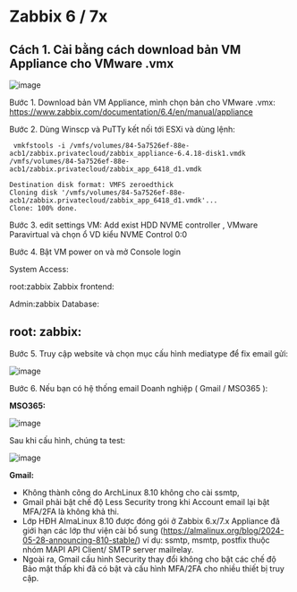 # Zabbix 6 / 7x


## Cách 1. Cài bằng cách download bản VM Appliance cho VMware .vmx

![image](https://github.com/user-attachments/assets/7653c841-6264-49eb-ae0f-7861cbcacffd)

Bước 1. Download bản VM Appliance, mình chọn bản cho VMware .vmx:
https://www.zabbix.com/documentation/6.4/en/manual/appliance

Bước 2.	Dùng Winscp và PuTTy kết nối tới ESXi và dùng lệnh: 
```ssh
 vmkfstools -i /vmfs/volumes/84-5a7526ef-88e-acb1/zabbix.privatecloud/zabbix_appliance-6.4.18-disk1.vmdk /vmfs/volumes/84-5a7526ef-88e-acb1/zabbix.privatecloud/zabbix_app_6418_d1.vmdk
 
Destination disk format: VMFS zeroedthick
Cloning disk '/vmfs/volumes/84-5a7526ef-88e-acb1/zabbix.privatecloud/zabbix_app_6418_d1.vmdk'...
Clone: 100% done.
```

Bước 3. edit settings VM: Add exist HDD NVME controller , VMware Paravirtual và chọn ổ VD kiểu NVME Control 0:0

Bước 4. Bật VM power on và mở Console login

System Access:

root:zabbix
Zabbix frontend:

Admin:zabbix
Database:

root:<random>
zabbix:<random>
-------------
Bước 5. Truy cập website và chọn mục cấu hình mediatype để fix email gửi: 

![image](https://github.com/user-attachments/assets/9ec236b8-7015-4765-84b8-d4019f35d828)

Bước 6. Nếu bạn có hệ thống email Doanh nghiệp ( Gmail / MSO365 ):

**MSO365:**

![image](https://github.com/user-attachments/assets/31885d87-3eac-49ea-b393-7080d08b6035)

Sau khi cấu hình, chúng ta test:

![image](https://github.com/user-attachments/assets/e543485e-97d9-4cba-a690-1c496e18a458)


**Gmail:**
- Không thành công do ArchLinux 8.10 không cho cài ssmtp,
- Gmail phải bật chế độ Less Security trong khi Account email lại bật MFA/2FA là không khả thi.
- Lớp HĐH AlmaLinux 8.10 được đóng gói ở Zabbix 6.x/7.x Appliance đã giới hạn các lớp thư viện cài bổ sung (https://almalinux.org/blog/2024-05-28-announcing-810-stable/)
  ví dụ: ssmtp, msmtp, postfix thuộc nhóm MAPI API Client/ SMTP server mailrelay.
- Ngoài ra, Gmail cấu hình Security thay đổi không cho bật các chế độ Bảo mật thấp khi đã có bật và cấu hình MFA/2FA cho nhiều thiết bị truy cập.
  
